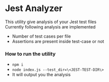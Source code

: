 # Jest Analyzer

This utility give analysis of your Jest test files
<br>Currently following analysis are implemented

- Number of test cases per file
- Assertions are present inside test-case or not

### How to run the utility

- `npm i`
- `node index.js --test_dir=\<JEST-TEST-DIR\>`
- It will output you the analysis
